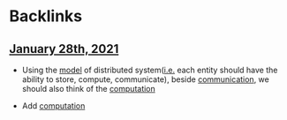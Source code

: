 
# Backlinks
## [January 28th, 2021](<January 28th, 2021.md>)
- Using the [model](<model.md>) of distributed system([i.e.](<i.e..md>) each entity should have the ability to store, compute, communicate), beside [communication](<communication.md>), we should also think of the [computation](<computation.md>)

- Add [computation](<computation.md>)

